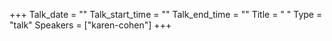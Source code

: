 +++
Talk_date = ""
Talk_start_time = ""
Talk_end_time = ""
Title = " "
Type = "talk"
Speakers = ["karen-cohen"]
+++